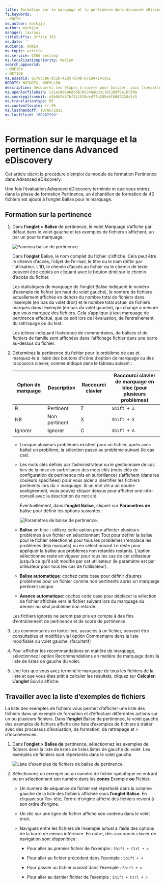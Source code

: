 ```yaml
---
title: Formation sur le marquage et la pertinence dans Advanced eDiscovery
f1.keywords:
- NOCSH
ms.author: markjjo
author: markjjo
manager: laurawi
titleSuffix: Office 365
ms.date: ''
audience: Admin
ms.topic: article
ms.service: O365-seccomp
ms.localizationpriority: medium
search.appverid:
- MOE150
- MET150
ms.assetid: 8576cc86-d51b-4285-b54b-67184714cc62
ROBOTS: NOINDEX, NOFOLLOW
description: Découvrez les étapes à suivre pour baliser, puis travailler avec un exemple de formation de 40 fichiers pendant la phase de formation Pertinence de Advanced eDiscovery.
ms.openlocfilehash: c21ec89896dbd67bd348abd317d1389f8e105fda
ms.sourcegitcommit: d4b867e37bf741528ded7fb289e4f6847228d2c5
ms.translationtype: MT
ms.contentlocale: fr-FR
ms.lasthandoff: 10/06/2021
ms.locfileid: "60202990"
---
```

# <a name="tagging-and-relevance-training-in-advanced-ediscovery"></a>Formation sur le marquage et la pertinence dans Advanced eDiscovery
  
Cet article décrit la procédure d’emploi du module de formation Pertinence dans Advanced eDiscovery.
  
Une fois l’évaluation Advanced eDiscovery terminée et que vous entrez dans la phase de formation Pertinence, un échantillon de formation de 40 fichiers est ajouté à l’onglet Balise pour le marquage.
  
## <a name="performing-relevance-training"></a>Formation sur la pertinence

1. Dans **l’onglet \> Balise** de pertinence, le volet Marquage s’affiche par défaut dans le volet gauche et les exemples de fichiers s’affichent, un par un pour le marquage.

    ![Panneau balise de pertinence.](../media/0cf19ab4-b427-4a7f-8749-0f4ed9afaf58.png)
  
    Dans **l’onglet** Balise, le nom complet du fichier s’affiche. Cela peut être le chemin d’accès, l’objet de l’e-mail, le titre ou le nom défini par l’utilisateur. L’ID, le chemin d’accès au fichier ou le chemin de texte peuvent être copiés en cliquant avec le bouton droit sur le chemin d’accès du fichier.

    Les  statistiques de marquage de l’onglet Balise indiquent le numéro d’exemple de fichier (en haut du volet gauche), le nombre de fichiers actuellement affichés en dehors du nombre total de fichiers dans l’exemple (en bas du volet droit) et le nombre total actuel de fichiers marqués dans l’exemple (en bas du volet gauche), qui change à mesure que vous marquez des fichiers. Cela s’applique à tout marquage de pertinence effectué, que ce soit lors de l’évaluation, de l’entraînement, du rattrapage ou du test.

    Les icônes indiquant l’existence de commentaires, de balises et de fichiers de famille sont affichées dans l’affichage fichier dans une barre au-dessus du fichier.

2. Déterminez la pertinence du fichier pour le problème de cas et marquez-le à l’aide des boutons d’icône d’option de marquage ou des raccourcis clavier, comme indiqué dans le tableau suivant :

   |**Option de marquage**|**Description**|**Raccourci clavier**|**Raccourci clavier de marquage en bloc (pour plusieurs problèmes)**|
   |-----|-----|-----|-----|
   |R  <br/> |Pertinent  <br/> |Z  <br/> |`Shift + Z`  <br/> |
   |NR  <br/> |Non pertinent  <br/> |X  <br/> |`Shift + X`  <br/> |
   |Ignorer  <br/> |Ignorer  <br/> |C  <br/> |`Shift + A`  <br/> |
   |||||

   - Lorsque plusieurs problèmes existent pour un fichier, après avoir balisé un problème, la sélection passe au problème suivant (le cas cas).  

   - Les mots clés définis par l’administrateur ou le gestionnaire de cas lors de la mise en surbrillance des mots clés (mots clés de configuration de pertinence mis en surbrillance) s’affichent (dans les couleurs spécifiées) pour vous aider à identifier les fichiers pertinents lors du \> marquage. Si un mot clé a un double soulignement, vous pouvez cliquer dessus pour afficher une info-conseil avec la description du mot clé.

     Éventuellement, dans **l’onglet Balise,** cliquez sur **Paramètres de** balise pour définir les options suivantes :

      ![Paramètres de balise de pertinence.](../media/533e89fa-7eb4-409e-ab07-f5aab9296dd8.png)
  
   - **Balise** en bloc : utilisez cette option pour affecter  plusieurs problèmes à un fichier en sélectionnant Tout pour définir la balise pour  le fichier sélectionné pour tous les problèmes (remplace les problèmes déjà marqués) ou en sélectionnant Le reste pour appliquer la balise aux problèmes non retardés restants. L’option sélectionnée reste en vigueur pour tous les cas de cet utilisateur jusqu’à ce qu’il soit modifié par cet utilisateur (le paramètre est par utilisateur pour tous les cas de l’utilisateur).

   - **Balise automatique**: cochez cette case pour définir d’autres problèmes pour un fichier comme non pertinents après un marquage pertinent unique.

   - **Avance automatique**: cochez cette case pour déplacer la sélection de fichier affichée vers le fichier suivant lors du marquage du dernier ou seul problème non retardé.

    Les fichiers ignorés ne seront pas pris en compte à des fins d’entraînement de pertinence et de score de pertinence.

3. Les commentaires en texte libre, associés à un fichier,  peuvent être consultables et modifiés via l’option Commentaire dans la liste modifiable du volet gauche. (facultatif)

4. Pour afficher les recommandations en matière  de marquage, sélectionnez l’option Recommandations en matière de marquage dans la liste de listes de gauche du volet.

5. Une fois que vous avez terminé le marquage de tous les fichiers de la liste et que vous êtes prêt à calculer les résultats, cliquez sur **Calculer.** **L’onglet** Suivi s’affiche.  

## <a name="working-with-the-sample-files-list"></a>Travailler avec la liste d’exemples de fichiers

La liste des exemples de fichiers vous permet d’afficher une liste des fichiers dans un exemple de formation et d’effectuer différentes actions sur un ou plusieurs fichiers. Dans **l’onglet** Balise de pertinence, le volet gauche des exemples de fichiers affiche une liste d’exemples de fichiers à traiter avec des processus d’évaluation, de formation, de rattrapage et \> d’incohérences.  
  
1. Dans **l’onglet \> Balise de** pertinence, sélectionnez les exemples de fichiers dans la liste de listes de listes listes de gauche du volet. Les exemples de fichiers sont répertoriés dans le volet gauche.

    ![Liste d’exemples de fichiers de balise de pertinence.](../media/fd058bdd-645a-4af1-a1eb-bff08581cb18.png)
  
2. Sélectionnez un exemple ou un numéro de fichier spécifique en entrant ou en sélectionnant son numéro dans les **zones** Exemple **ou** Fichier.

   - Un numéro de séquence de fichier est répertorié dans la colonne gauche de la liste des fichiers affichée sous **l’onglet Balise.** En cliquant sur l’en-tête, l’ordre d’origine affiché des fichiers revient à son ordre d’origine.

   - Un clic sur une ligne de fichier affiche son contenu dans le volet droit.

   - Naviguez entre les fichiers de l’exemple actuel à l’aide des options de la barre de menus inférieure. En outre, des raccourcis clavier de navigation sont disponibles :
  
     - Pour aller au premier fichier de l’exemple : `Shift + Ctrl + <`

     - Pour aller au fichier précédent dans l’exemple : `Shift + <`

     - Pour passer au fichier suivant dans l’exemple : `Shift + >`

     - Pour aller au dernier fichier de l’exemple : `Shift + Ctrl + >`
